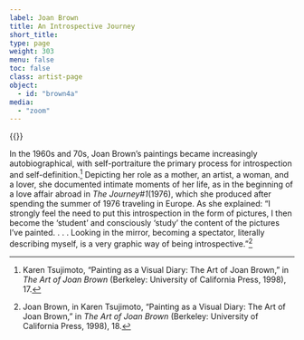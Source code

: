 ```yaml
---
label: Joan Brown
title: An Introspective Journey
short_title:
type: page
weight: 303
menu: false
toc: false
class: artist-page
object:
  - id: "brown4a"
media:
  - "zoom"
---
```

{{<q-figure id="brown4a">}}

In the 1960s and 70s, Joan Brown’s paintings became increasingly autobiographical, with self-portraiture the primary process for introspection and self-definition.[^1] Depicting her role as a mother, an artist, a woman, and a lover, she documented intimate moments of her life, as in the beginning of a love affair abroad in *The Journey#1*(1976), which she produced after spending the summer of 1976 traveling in Europe. As she explained: “I strongly feel the need to put this introspection in the form of pictures, I then become the ‘student’ and consciously ‘study’ the content of the pictures I’ve painted. . . . Looking in the mirror, becoming a spectator, literally describing myself, is a very graphic way of being introspective.”[^2]

[^1]: Karen Tsujimoto, “Painting as a Visual Diary: The Art of Joan Brown,” in *The Art of Joan Brown* (Berkeley: University of California Press, 1998), 17.

[^2]: Joan Brown, in Karen Tsujimoto, “Painting as a Visual Diary: The Art of Joan Brown,” in *The Art of Joan Brown* (Berkeley: University of California Press, 1998), 18.
